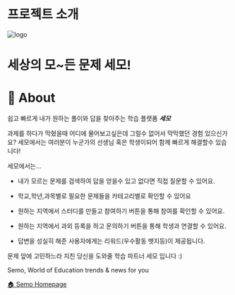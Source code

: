 # 프로젝트 소개


![logo](https://user-images.githubusercontent.com/91649767/174422725-0c00bd7d-4259-4c3d-93c8-8b960ebf98be.png)
 
세상의 모~든 문제 세모!
===============================

📰 About
========================

쉽고 빠르게 내가 원하는 풀이와 답을 찾아주는 학습 플랫폼 **_세모_**

과제를 하다가 막혔을때 어디에 물어보고싶은데 그럴수 없어서 막막했던 경험 있으신가요? 
세모에서는 여러분이 누군가의 선생님 혹은 학생이되어 함께 빠르게 해결할수 있습니다!

세모에서는...

* 내가 모르는 문제를 검색하여 답을 얻을수 있고 없다면 직접 질문할 수 있어요.

* 학교,학년,과목별로 필요한 문제들을 카테고리별로 확인할 수 있어요

* 원하는 지역에서 스터디를 만들고 참여하기 버튼을 통해 참여를 확인할 수 있어요.

* 원하는 지역에서 과외 등록을 하고 문의하기 버튼을 통해 학생과 연결할 수 있어요.

* 답변을 성실히 해준 사용자에게는 리워드(우수활동 뱃지등)이 제공됩니다.

문제 앞에 고민하느라 지친 당신을 도와줄 학습 파트너 세모 입니다 :)

Semo, World of Education trends & news for you

[🏠 Semo Homepage](https://www.semo.com/)
